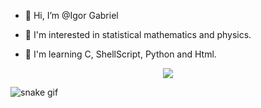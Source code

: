 - 👋 Hi, I’m @Igor Gabriel

- 👀 I'm interested in statistical mathematics and physics.
- 🌱 I'm learning C, ShellScript, Python and Html.




<p align="center">   <img alingn="center" src="hhttps://github.com/igorUfca" /></p>



![snake gif](https://github.com/igorUfca/blob/output/github-contribution-grid-snake.svg)
